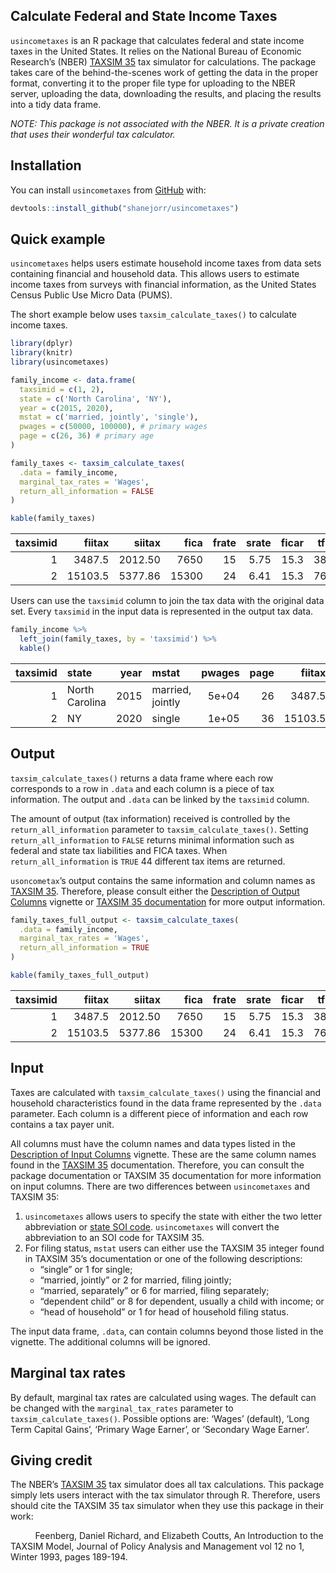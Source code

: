 
<!-- README.md is generated from README.Rmd. Please edit that file -->
<!-- badges: start -->
<!-- badges: end -->

## Calculate Federal and State Income Taxes

`usincometaxes` is an R package that calculates federal and state income
taxes in the United States. It relies on the National Bureau of Economic
Research’s (NBER) [TAXSIM 35](http://taxsim.nber.org/taxsim35/) tax
simulator for calculations. The package takes care of the
behind-the-scenes work of getting the data in the proper format,
converting it to the proper file type for uploading to the NBER server,
uploading the data, downloading the results, and placing the results
into a tidy data frame.

*NOTE: This package is not associated with the NBER. It is a private
creation that uses their wonderful tax calculator.*

## Installation

You can install `usincometaxes` from
[GitHub](https://github.com/shanejorr/usincometaxes) with:

``` r
devtools::install_github("shanejorr/usincometaxes")
```

## Quick example

`usincometaxes` helps users estimate household income taxes from data
sets containing financial and household data. This allows users to
estimate income taxes from surveys with financial information, as the
United States Census Public Use Micro Data (PUMS).

The short example below uses `taxsim_calculate_taxes()` to calculate
income taxes.

``` r
library(dplyr)
library(knitr)
library(usincometaxes)

family_income <- data.frame(
  taxsimid = c(1, 2),
  state = c('North Carolina', 'NY'),
  year = c(2015, 2020),
  mstat = c('married, jointly', 'single'),
  pwages = c(50000, 100000), # primary wages
  page = c(26, 36) # primary age
)

family_taxes <- taxsim_calculate_taxes(
  .data = family_income,
  marginal_tax_rates = 'Wages',
  return_all_information = FALSE
)
```

``` r
kable(family_taxes)
```

| taxsimid |  fiitax |  siitax |  fica | frate | srate | ficar | tfica |
|---------:|--------:|--------:|------:|------:|------:|------:|------:|
|        1 |  3487.5 | 2012.50 |  7650 |    15 |  5.75 |  15.3 |  3825 |
|        2 | 15103.5 | 5377.86 | 15300 |    24 |  6.41 |  15.3 |  7650 |

Users can use the `taxsimid` column to join the tax data with the
original data set. Every `taxsimid` in the input data is represented in
the output tax data.

``` r
family_income %>%
  left_join(family_taxes, by = 'taxsimid') %>%
  kable()
```

| taxsimid | state          | year | mstat            | pwages | page |  fiitax |  siitax |  fica | frate | srate | ficar | tfica |
|---------:|:---------------|-----:|:-----------------|-------:|-----:|--------:|--------:|------:|------:|------:|------:|------:|
|        1 | North Carolina | 2015 | married, jointly |  5e+04 |   26 |  3487.5 | 2012.50 |  7650 |    15 |  5.75 |  15.3 |  3825 |
|        2 | NY             | 2020 | single           |  1e+05 |   36 | 15103.5 | 5377.86 | 15300 |    24 |  6.41 |  15.3 |  7650 |

## Output

`taxsim_calculate_taxes()` returns a data frame where each row
corresponds to a row in `.data` and each column is a piece of tax
information. The output and `.data` can be linked by the `taxsimid`
column.

The amount of output (tax information) received is controlled by the
`return_all_information` parameter to `taxsim_calculate_taxes()`.
Setting `return_all_information` to `FALSE` returns minimal information
such as federal and state tax liabilities and FICA taxes. When
`return_all_information` is `TRUE` 44 different tax items are returned.

`usoncometax`’s output contains the same information and column names as
[TAXSIM 35](http://taxsim.nber.org/taxsim35/). Therefore, please consult
either the [Description of Output
Columns](https://www.shaneorr.io/r/usincometaxes/articles/taxsim-output.html)
vignette or [TAXSIM 35 documentation](http://taxsim.nber.org/taxsim35/)
for more output information.

``` r
family_taxes_full_output <- taxsim_calculate_taxes(
  .data = family_income,
  marginal_tax_rates = 'Wages',
  return_all_information = TRUE
)

kable(family_taxes_full_output)
```

| taxsimid |  fiitax |  siitax |  fica | frate | srate | ficar | tfica | v10_federal_agi | v11_ui_agi | v12_soc_sec_agi | v13_zero_bracket_amount | v14_personal_exemptions | v15_exemption_phaseout | v16_deduction_phaseout | v17_itemized_deductions | v18_federal_taxable_income | v19_tax_on_taxable_income | v20_exemption_surtax | v21_general_tax_credit | v22_child_tax_credit_adjusted | v23_child_tax_credit_refundable | v24_child_care_credit | v25_eitc | v26_amt_income | v27_amt_liability | v28_fed_income_tax_before_credit | v29_fica | v30_state_household_income | v31_state_rent_expense | v32_state_agi | v33_state_exemption_amount | v34_state_std_deduction_amount | v35_state_itemized_deduction | v36_state_taxable_income | v37_state_property_tax_credit | v38_state_child_care_credit | v39_state_eitc | v40_state_total_credits | v41_state_bracket_rate | v42_self_emp_income | v43_medicare_tax_unearned_income | v44_medicare_tax_earned_income | v45_cares_recovery_rebate |
|---------:|--------:|--------:|------:|------:|------:|------:|------:|----------------:|-----------:|----------------:|------------------------:|------------------------:|-----------------------:|-----------------------:|------------------------:|---------------------------:|--------------------------:|---------------------:|-----------------------:|------------------------------:|--------------------------------:|----------------------:|---------:|---------------:|------------------:|---------------------------------:|---------:|---------------------------:|-----------------------:|--------------:|---------------------------:|-------------------------------:|-----------------------------:|-------------------------:|------------------------------:|----------------------------:|---------------:|------------------------:|-----------------------:|--------------------:|---------------------------------:|-------------------------------:|--------------------------:|
|        1 |  3487.5 | 2012.50 |  7650 |    15 |  5.75 |  15.3 |  3825 |           5e+04 |          0 |               0 |                   12600 |                    8000 |                      0 |                      0 |                       0 |                      29400 |                    3487.5 |                    0 |                      0 |                             0 |                               0 |                     0 |        0 |          5e+04 |                 0 |                           3487.5 |     7650 |                   50000.01 |                      0 |      50000.01 |                          0 |                          15000 |                            0 |                 35000.01 |                             0 |                           0 |              0 |                       0 |                   0.00 |               5e+04 |                                0 |                              0 |                         0 |
|        2 | 15103.5 | 5377.86 | 15300 |    24 |  6.41 |  15.3 |  7650 |           1e+05 |          0 |               0 |                   12400 |                       0 |                      0 |                      0 |                       0 |                      87600 |                   15103.5 |                    0 |                      0 |                             0 |                               0 |                     0 |        0 |          1e+05 |                 0 |                          15103.5 |    15300 |                  100001.01 |                      0 |     100000.01 |                          0 |                           8000 |                            0 |                 92000.01 |                             0 |                           0 |              0 |                       0 |                   6.41 |               1e+05 |                                0 |                              0 |                         0 |

## Input

Taxes are calculated with `taxsim_calculate_taxes()` using the financial
and household characteristics found in the data frame represented by the
`.data` parameter. Each column is a different piece of information and
each row contains a tax payer unit.

All columns must have the column names and data types listed in the
[Description of Input
Columns](https://www.shaneorr.io/r/usincometaxes/articles/taxsim-input.html)
vignette. These are the same column names found in the [TAXSIM
35](http://taxsim.nber.org/taxsim35/) documentation. Therefore, you can
consult the package documentation or TAXSIM 35 documentation for more
information on input columns. There are two differences between
`usincometaxes` and TAXSIM 35:

1.  `usincometaxes` allows users to specify the state with either the
    two letter abbreviation or [state SOI
    code](https://users.nber.org/~taxsim/statesoi.html). `usincometaxes`
    will convert the abbreviation to an SOI code for TAXSIM 35.
2.  For filing status, `mstat` users can either use the TAXSIM 35
    integer found in TAXSIM 35’s documentation or one of the following
    descriptions:
    -   “single” or 1 for single;
    -   “married, jointly” or 2 for married, filing jointly;
    -   “married, separately” or 6 for married, filing separately;
    -   “dependent child” or 8 for dependent, usually a child with
        income; or
    -   “head of household” or 1 for head of household filing status.

The input data frame, `.data`, can contain columns beyond those listed
in the vignette. The additional columns will be ignored.

## Marginal tax rates

By default, marginal tax rates are calculated using wages. The default
can be changed with the `marginal_tax_rates` parameter to
`taxsim_calculate_taxes()`. Possible options are: ‘Wages’ (default),
‘Long Term Capital Gains’, ‘Primary Wage Earner’, or ‘Secondary Wage
Earner’.

## Giving credit

The NBER’s [TAXSIM 35](http://taxsim.nber.org/taxsim35/) tax simulator
does all tax calculations. This package simply lets users interact with
the tax simulator through R. Therefore, users should cite the TAXSIM 35
tax simulator when they use this package in their work:

          Feenberg, Daniel Richard, and Elizabeth Coutts, An
Introduction to the TAXSIM Model, Journal of Policy Analysis and
Management vol 12 no 1, Winter 1993, pages 189-194.
